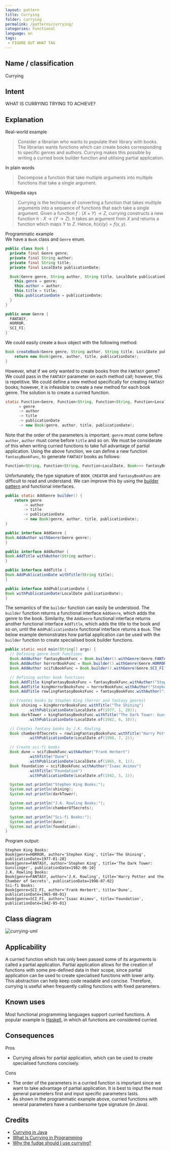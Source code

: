 ```yaml
---
layout: pattern
title: Currying
folder: currying
permalink: /patterns/currying/
categories: Functional
language: en
tags: 
 - FIGURE OUT WHAT TAG
---
```


## Name / classification
Currying

## Intent
WHAT IS CURRYING TRYING TO ACHIEVE?

## Explanation
Real-world example
> Consider a librarian who wants to populate their library with books. The librarian wants functions which can create 
> books corresponding to specific genres and authors. Currying makes this possible by writing a curried book builder 
> function and utilising partial application.

In plain words
> Decompose a function that take multiple arguments into multiple functions that take a single argument. 

Wikipedia says
> Currying is the technique of converting a function that takes multiple arguments into a sequence of functions that
> each take a single argument. Given a function $f:(X \times Y) \rightarrow Z$, currying constructs a new function $h:X \rightarrow 
> (Y\rightarrow Z)$. $h$ takes an argument from $X$ and returns a function which maps $Y$ to $Z$. Hence,
> $h(x)(y) = f(x, y)$.

Programmatic example  
We have a `Book` class and `Genre` enum.
```java
public class Book {
  private final Genre genre;
  private final String author;
  private final String title;
  private final LocalDate publicationDate;

  Book(Genre genre, String author, String title, LocalDate publicationDate) {
    this.genre = genre;
    this.author = author;
    this.title = title;
    this.publicationDate = publicationDate;
  }
}

public enum Genre {
  FANTASY,
  HORROR,
  SCI_FI;
}
```
We could easily create a `Book` object with the following method:
```java
Book createBook(Genre genre, String author, String title, LocalDate publicationDate) {
    return new Book(genre, author, title, publicationDate);
}
```
However, what if we only wanted to create books from the `FANTASY` genre? We could pass in the `FANTASY` parameter on each method call; however, this is repetitive. We could define a new method specifically for creating `FANTASY` books; however, it is infeasible to create a new method for each book genre. The solution is to create a curried function.
```java
static Function<Genre, Function<String, Function<String, Function<LocalDate, Book>>>> BOOK_CREATOR
      = genre
      -> author
      -> title
      -> publicationDate
      -> new Book(genre, author, title, publicationDate);
```
Note that the order of the parameters is important. `genre` must come before `author`, `author` must come before `title` and so on. We must be considerate of this when writing curried functions to take full advantage of partial application. Using the above function, we can define a new function `fantasyBookFunc`, to generate `FANTASY` books as follows:
```java
Function<String, Function<String, Function<LocalDate, Book>>> fantasyBookFunc = Book.BOOK_CREATOR.apply(Genre.FANTASY);
```
Unfortunately, the type signature of `BOOK_CREATOR` and `fantasyBookFunc` are difficult to read and understand. We can improve this by using the [builder pattern](https://java-design-patterns.com/patterns/builder/) and functional interfaces. 
```java
public static AddGenre builder() {
    return genre
        -> author
        -> title
        -> publicationDate
        -> new Book(genre, author, title, publicationDate);
}

public interface AddGenre {
Book.AddAuthor withGenre(Genre genre);
}

public interface AddAuthor {
Book.AddTitle withAuthor(String author);
}

public interface AddTitle {
Book.AddPublicationDate withTitle(String title);
}

public interface AddPublicationDate {
Book withPublicationDate(LocalDate publicationDate);
}
```
The semantics of the `builder` function can easily be understood. The `builder` function returns a functional interface `AddGenre`, which adds the genre to the book. Similarity, the `AddGenre` functional interface returns another functional interface `AddTitle`, which adds the title to the book and so on, until the `AddPublicationDate` functional interface returns a `Book`. The below example demonstrates how partial application can be used with the `builder` function to create specialised book builder functions.
```java
public static void main(String[] args) {
  // Defining genre book functions
  Book.AddAuthor fantasyBookFunc = Book.builder().withGenre(Genre.FANTASY);
  Book.AddAuthor horrorBookFunc = Book.builder().withGenre(Genre.HORROR);
  Book.AddAuthor scifiBookFunc = Book.builder().withGenre(Genre.SCI_FI);

  // Defining author book functions
  Book.AddTitle kingFantasyBooksFunc = fantasyBookFunc.withAuthor("Stephen King");
  Book.AddTitle kingHorrorBooksFunc = horrorBookFunc.withAuthor("Stephen King");
  Book.AddTitle rowlingFantasyBooksFunc = fantasyBookFunc.withAuthor("J.K. Rowling");

  // Creates books by Stephen King (horror and fantasy genres)
  Book shining = kingHorrorBooksFunc.withTitle("The Shining")
          .withPublicationDate(LocalDate.of(1977, 1, 28));
  Book darkTower = kingFantasyBooksFunc.withTitle("The Dark Tower: Gunslinger")
          .withPublicationDate(LocalDate.of(1982, 6, 10));

  // Creates fantasy books by J.K. Rowling
  Book chamberOfSecrets = rowlingFantasyBooksFunc.withTitle("Harry Potter and the Chamber of Secrets")
          .withPublicationDate(LocalDate.of(1998, 7, 2));

  // Create sci-fi books
  Book dune = scifiBookFunc.withAuthor("Frank Herbert")
          .withTitle("Dune")
          .withPublicationDate(LocalDate.of(1965, 8, 1));
  Book foundation = scifiBookFunc.withAuthor("Isaac Asimov")
          .withTitle("Foundation")
          .withPublicationDate(LocalDate.of(1942, 5, 1));

  System.out.println("Stephen King Books:");
  System.out.println(shining);
  System.out.println(darkTower);

  System.out.println("J.K. Rowling Books:");
  System.out.println(chamberOfSecrets);

  System.out.println("Sci-fi Books:");
  System.out.println(dune);
  System.out.println(foundation);
}
```
Program output:
```
Stephen King Books:
Book{genre=HORROR, author='Stephen King', title='The Shining', publicationDate=1977-01-28}
Book{genre=FANTASY, author='Stephen King', title='The Dark Tower: Gunslinger', publicationDate=1982-06-10}
J.K. Rowling Books:
Book{genre=FANTASY, author='J.K. Rowling', title='Harry Potter and the Chamber of Secrets', publicationDate=1998-07-02}
Sci-fi Books:
Book{genre=SCI_FI, author='Frank Herbert', title='Dune', publicationDate=1965-08-01}
Book{genre=SCI_FI, author='Isaac Asimov', title='Foundation', publicationDate=1942-05-01}
```

## Class diagram
![currying-uml](./etc/currying.urm.png)

## Applicability
A curried function which has only been passed some of its arguments is called a partial application. Partial application 
allows for the creation of functions with some pre-defined data in their scope, since partial application can be used to
create specialised functions with lower arity. This abstraction can help keep code readable and concise. Therefore, currying is useful when frequently calling functions with fixed parameters.

## Known uses
Most functional programming languages support curried functions. A popular example is [Haskell](https://www.haskell.org/), in which all functions are considered curried. 

## Consequences
Pros
* Currying allows for partial application, which can be used to create specialised functions concisely.

Cons
* The order of the parameters in a curried function is important since we want to take advantage of partial application. It is best to input the most general parameters first and input specific parameters lasts. 
* As shown in the programmatic example above, curried functions with several parameters have a cumbersome type signature (in Java).

## Credits
* [Currying in Java](https://www.baeldung.com/java-currying)
* [What Is Currying in Programming](https://towardsdatascience.com/what-is-currying-in-programming-56fd57103431#:~:text=Currying%20is%20helpful%20when%20you,concise%2C%20and%20more%20readable%20solution.)
* [Why the fudge should I use currying?](https://medium.com/dailyjs/why-the-fudge-should-i-use-currying-84e4000c8743)